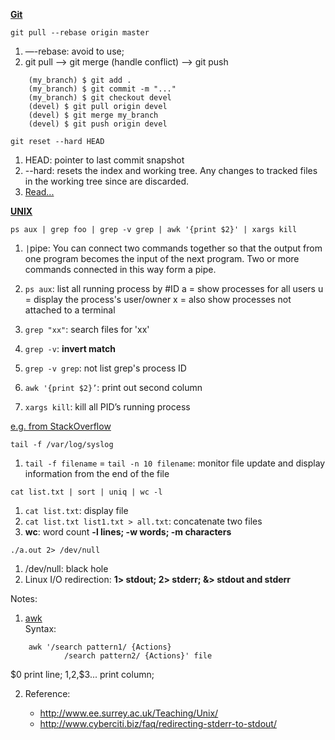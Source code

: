 [**Git**](https://git-scm.com)
```
git pull --rebase origin master
```
1. —-rebase: avoid to use;
2. git pull --> git merge (handle conflict) --> git push
```
	(my_branch) $ git add .
	(my_branch) $ git commit -m "..."
	(my_branch) $ git checkout devel
	(devel) $ git pull origin devel
	(devel) $ git merge my_branch
	(devel) $ git push origin devel
```

```
git reset --hard HEAD
```
1. HEAD: pointer to last commit snapshot
2. --hard: resets the index and working tree. Any changes to tracked files in the working tree since <commit> are discarded.
3. [Read...](http://stackoverflow.com/questions/4114095/how-to-revert-git-repository-to-a-previous-commit)

[**UNIX**](https://www.tjhsst.edu/~dhyatt/superap/unixcmd.html)

	ps aux | grep foo | grep -v grep | awk '{print $2}' | xargs kill

1. `|`pipe: You can connect two commands together so that the output from one program becomes the input of the next program. Two or more commands connected in this way form a pipe.
2. `ps aux`: list all running process by #ID
	a = show processes for all users
	u = display the process's user/owner
	x = also show processes not attached to a terminal

3. `grep "xx"`: search files for 'xx'

4. `grep -v`: **invert match**

5. `grep -v grep`: not list grep's process ID

4. `awk '{print $2}’`: print out second column

5. `xargs kill`: kill all PID’s running process

[e.g. from StackOverflow](http://stackoverflow.com/questions/3510673/find-and-kill-a-process-in-one-line-using-bash-and-regex)

```
tail -f /var/log/syslog
```
1. `tail -f filename` = `tail -n 10 filename`: monitor file update and display information from the end of the file

```
cat list.txt | sort | uniq | wc -l
```
1. `cat list.txt`: display file
2. `cat list.txt list1.txt > all.txt`: concatenate two files
3. **wc**: word count
	**-l lines; -w words; -m characters**

```
./a.out 2> /dev/null
```
1. /dev/null: black hole
2. Linux I/O redirection: **1> stdout; 2> stderr; &> stdout and stderr**

Notes:

1. [awk](http://blog.csdn.net/andyxm/article/details/5964071)  
Syntax:
```
	awk '/search pattern1/ {Actions}    
	 		/search pattern2/ {Actions}' file
```
$0 print line; $1,$2,$3... print column;

2. Reference:

	- http://www.ee.surrey.ac.uk/Teaching/Unix/
	- http://www.cyberciti.biz/faq/redirecting-stderr-to-stdout/
